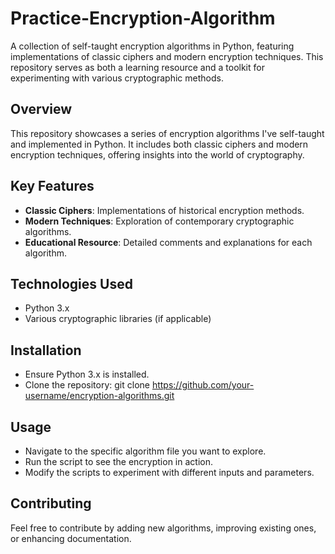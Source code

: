 # Practice-Encryption-Algorithm
A collection of self-taught encryption algorithms in Python, featuring implementations of classic ciphers and modern encryption techniques. This repository serves as both a learning resource and a toolkit for experimenting with various cryptographic methods.

## Overview
This repository showcases a series of encryption algorithms I've self-taught and implemented in Python. It includes both classic ciphers and modern encryption techniques, offering insights into the world of cryptography.

## Key Features
- **Classic Ciphers**: Implementations of historical encryption methods.
- **Modern Techniques**: Exploration of contemporary cryptographic algorithms.
- **Educational Resource**: Detailed comments and explanations for each algorithm.

## Technologies Used
- Python 3.x
- Various cryptographic libraries (if applicable)

## Installation
- Ensure Python 3.x is installed.
- Clone the repository: git clone https://github.com/your-username/encryption-algorithms.git


## Usage
- Navigate to the specific algorithm file you want to explore.
- Run the script to see the encryption in action.
- Modify the scripts to experiment with different inputs and parameters.

## Contributing
Feel free to contribute by adding new algorithms, improving existing ones, or enhancing documentation.
